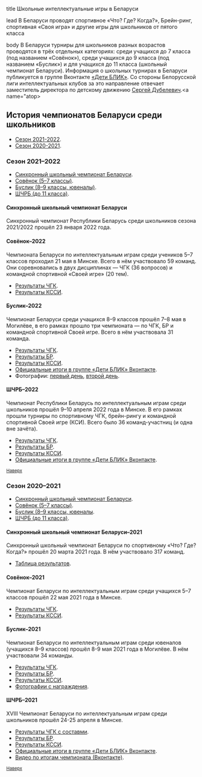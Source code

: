 title
Школьные интеллектуальные игры в Беларуси

lead
В Беларуси проводят спортивное «Что? Где? Когда?», Брейн-ринг, спортивная «Своя игра» и другие игры для школьников от пятого класса

body
В Беларуси турниры для школьников разных возрастов проводятся в трёх отдельных категориях: среди учащихся до 7 класса (под названием «Совёнок»), среди учащихся до 9 класса (под названием «Буслик») и для учащихся до 11 класса (школьный чемпионат Беларуси). Информация о школьных турнирах в Беларуси публикуется в группе Вконтакте [«Дети БЛИК»](https://vk.com/detiblik). Со стороны Белорусской лиги интеллектуальных клубов за это направление отвечает заместитель директора по детскому движению [Сергей Дубелевич](https://vk.com/joachen_d).<a name="atop></a>

## История чемпионатов Беларуси среди школьников

- [Сезон 2021-2022](#2022).
- [Сезон 2020-2021](#2021).

### Сезон 2021–2022<a name="2022"></a>

- [Синхронный школьный чемпионат Беларуси](#sync2022).
- [Совёнок (5–7 классы)](#owl2022).
- [Буслик (8–9 классы, ювеналы)](#juvenal2022).
- [ШЧРБ (до 11 класса)](#all2022).

#### Синхронный школьный чемпионат Беларуси<a name="sync2022"></a>

Синхронный чемпионат Республики Беларусь среди школьников сезона 2021/2022 прошёл 23 января 2022 года.

#### Совёнок–2022<a name="owl2022"></a>

Чемпионата Беларуси по интеллектуальным играм среди учеников 5–7 классов проходил 21 мая в Минске. Всего в нём участвовало 59 команд. Они соревновались в двух дисциплинах — ЧГК (36 вопросов) и командной спортивной «Своей игре» (20 тем).

- [Результаты ЧГК](https://www.haza.online/broadcast/367).
- [Результаты КССИ](https://docs.google.com/spreadsheets/d/1ZQ-HWkjMe3ceRqgbw2FefCjLFLhYGJGMP1GVirUb7gI/edit#gid=339094772).

#### Буслик–2022<a name="juvenal2022"></a>

Чемпионат Беларуси среди учащихся 8–9 классов прошёл 7–8 мая в Могилёве, в его рамках прошло три чемпионата — по ЧГК, БР и командной спортивной Своей игре. Всего в нём участвовала 31 команда.

- [Результаты ЧГК](https://haza.online/broadcast/365).
- [Результаты БР](https://docs.google.com/spreadsheets/d/1MPZZiC1Wzyqh7g9o-NE0r32WyVGxkUxmqgtVifOL-Qs/edit#gid=631182126).
- [Результаты КССИ](https://docs.google.com/spreadsheets/d/12c-qEU-b9IZ-UiyAhUZXQceH3s8hKtSvnkrWGdOG5_k/edit#gid=0).
- [Официальные итоги в группе «Дети БЛИК» Вконтакте](https://vk.com/wall-1846208_4202).
- Фотографии: [первый день](https://drive.google.com/drive/u/0/folders/1chdJuVpUVOqC6nk92bbhen5xT6AUgHXX), [второй день](https://drive.google.com/drive/u/0/folders/1chdJuVpUVOqC6nk92bbhen5xT6AUgHXX).

#### ШЧРБ–2022<a name="all2022"></a>

Чемпионат Республики Беларусь по интеллектуальным играм среди школьников прошёл 9–10 апреля 2022 года в Минске. В его рамках прошли турниры по спортивному ЧГК, брейн-рингу и командной спортивной Своей игре (КСИ). Всего было 36 команд-участниц (и одна вне зачёта).

- [Результаты ЧГК](https://www.haza.online/broadcast/363).
- [Результаты БР](https://docs.google.com/spreadsheets/d/1ppCS6A8IuLKosCtRZzkxU64SpM3QP5PnS_fGQbHczUY/edit#gid=631182126).
- [Результаты КССИ](https://docs.google.com/spreadsheets/d/1URwk6E7kqZnK39PIaYX1OWIrihXBxEF5jB8MGsHk3yk/edit#gid=0).
- [Официальные итоги в группе «Дети БЛИК» Вконтакте](https://vk.com/wall-1846208_4161).

<small>[Наверх](#atop)</small>

### Сезон 2020–2021<a name="2021"></a>

- [Синхронный школьный чемпионат Беларуси](#sync2021).
- [Совёнок (5–7 классы)](#owl2021).
- [Буслик (8–9 классы, ювеналы](#juvenal2021).
- [ШЧРБ (до 11 класса)](#all2021).

#### Синхронный школьный чемпионат Беларуси–2021<a name="sync2021"></a>

Синхронный школьный чемпионат Беларуси по спортивному «Что? Где? Когда?» прошёл 20 марта 2021 года. В нём участвовало 317 команд.

- [Таблица результатов](https://docs.google.com/spreadsheets/d/1xHmYD4V-FuIafKWpGQYPKYjLmSZIELSPm2GmdTe2dfQ/edit?usp=sharing).

#### Совёнок–2021<a name="owl2021"></a>

Чемпионат Беларуси по интеллектуальным играм среди учащихся 5–7 классов прошёл 22 мая 2021 года в Минске.

- [Результаты ЧГК](https://www.haza.online/broadcast/307).
- [Результаты КССИ](https://docs.google.com/spreadsheets/d/1ANLuCo5wlwmAEvYVUzjCdEMBxjjvKZmN50N9zBNppbQ/edit#gid=0).

#### Буслик–2021<a name="juvenal2021"></a>

Чемпионат Беларуси по интеллектуальным играм среди ювеналов (учащихся 8–9 классов) прошёл 8-9 мая 2021 года в Могилёве. В нём участвовали 34 команды.

- [Результаты ЧГК](https://www.haza.online/broadcast/306). 
- [Результаты БР](https://docs.google.com/spreadsheets/d/1wzaZHAf31X9BVNrpoGyreZGJgVSOB_AkgTD-2SVBqu4/edit#gid=407074786).
- [Результаты КССИ](https://docs.google.com/spreadsheets/d/17Eva7H7fGwpaVZYlPjr9fcHC3QsL4Zrb1u-ltEBA0fY/edit?usp=sharing).
- [Фотографии с награждения](https://disk.yandex.by/d/OdBdgDRLcrjHCw?w=1).

#### ШЧРБ–2021<a name="all2021"></a>

XVIII Чемпионат Беларуси по интеллектуальным играм среди школьников прошёл 24-25 апреля в Минске.

- [Результаты ЧГК с составми](https://rating.chgk.info/tournament/7060).
- [Результаты БР](https://docs.google.com/spreadsheets/d/1YWHq-puoxBXcPdwHd7KHiJPZdQWFVrlS8luqxrnBo0w/edit#gid=1311551298).
- [Результаты КССИ](https://vk.com/wall-1846208_3655).
- [Официальные итоги в группе «Дети БЛИК» Вконтакте](https://vk.com/wall-1846208_3656).
- [Видео по итогам чемпионата (Вконтакте)](https://vk.com/video-1846208_456239039).

<small>[Наверх](#atop)</small>

